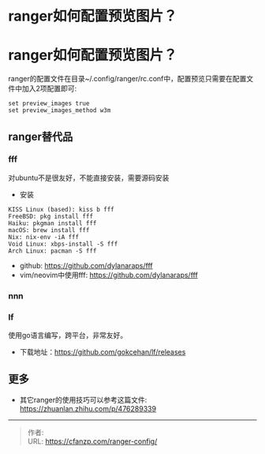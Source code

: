 # ranger如何配置预览图片？


# ranger如何配置预览图片？
ranger的配置文件在目录~/.config/ranger/rc.conf中，配置预览只需要在配置文件中加入2项配置即可:
```config
set preview_images true
set preview_images_method w3m
```

## ranger替代品
### fff
对ubuntu不是很友好，不能直接安装，需要源码安装
- 安装
```
KISS Linux (based): kiss b fff
FreeBSD: pkg install fff
Haiku: pkgman install fff
macOS: brew install fff
Nix: nix-env -iA fff
Void Linux: xbps-install -S fff
Arch Linux: pacman -S fff
```
- github: https://github.com/dylanaraps/fff
- vim/neovim中使用fff: https://github.com/dylanaraps/fff
### nnn
### lf
使用go语言编写，跨平台，非常友好。
- 下载地址：https://github.com/gokcehan/lf/releases



## 更多
- 其它ranger的使用技巧可以参考这篇文件: https://zhuanlan.zhihu.com/p/476289339


---

> 作者:   
> URL: https://cfanzp.com/ranger-config/  

